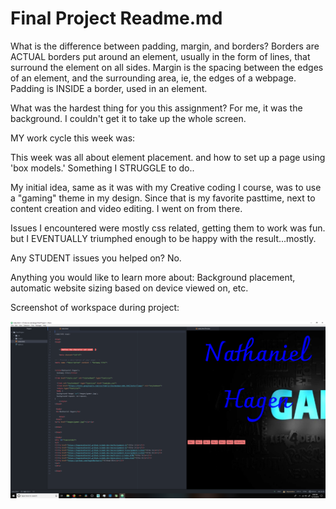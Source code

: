 # Final Project Readme.md

What is the difference between padding, margin, and borders?  Borders are ACTUAL borders put around an element, usually in the form of lines, that surround the element on all sides. Margin is the spacing between the edges of an element, and the surrounding area, ie, the edges of a webpage. Padding is INSIDE a border, used in an element.

What was the hardest thing for you this assignment? For me, it was the background. I couldn't get it to take up the whole screen. 

MY work cycle this week was:

This week was all about element placement. and how to set up a page using 'box models.' Something I STRUGGLE to do..

My initial idea, same as it was with my Creative coding I course, was to use a "gaming" theme in my design. Since that is my favorite pasttime, next to content creation and video editing. I went on from there.

Issues I encountered were mostly css related, getting them to work was fun. but I EVENTUALLY triumphed enough to be happy with the result...mostly.

Any STUDENT issues you helped on? No.

Anything you would like to learn more about: Background placement, automatic website sizing based on device viewed on, etc.

Screenshot of workspace during project:

<center><img src="ss2.7.PNG" alt="Screenshot of workspace"></center> 
